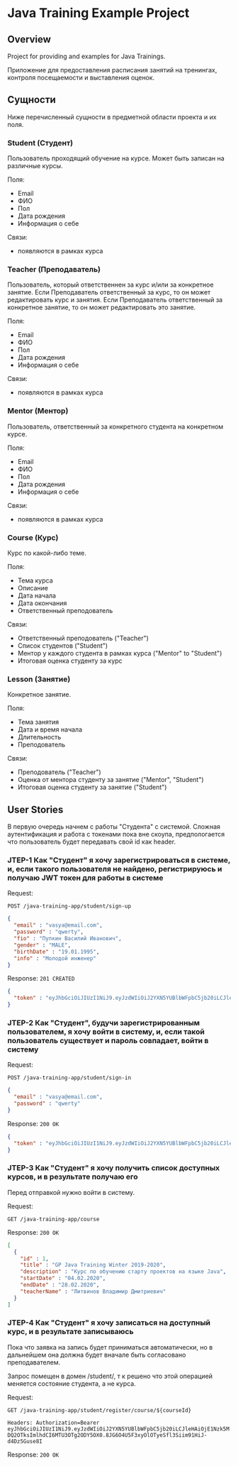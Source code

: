 # Java Training Example Project

## Overview

Project for providing and examples for Java Trainings.

Приложение для предоставления расписания занятий на тренингах, контроля посещаемости и выставления оценок.

## Сущности
Ниже перечисленный сущности в предметной области проекта и их поля.

### Student (Студент)
Пользователь проходящий обучение на курсе. Может быть записан на различные курсы.

Поля:
- Email
- ФИО
- Пол
- Дата рождения
- Информация о себе

Связи:
- появляются в рамках курса

### Teacher (Преподаватель)
Пользователь, который ответственнен за курс и/или за конкретное занятие.
Если Преподаватель ответственный за курс, то он может редактировать курс и занятия.
Если Преподаватель ответственный за конкретное занятие, то он может редактировать это занятие.

Поля:
- Email
- ФИО
- Пол
- Дата рождения
- Информация о себе

Связи:
- появляются в рамках курса

### Mentor (Ментор)
Пользователь, ответственный за конкретного студента на конкретном курсе.

Поля:
- Email
- ФИО
- Пол
- Дата рождения
- Информация о себе

Связи:
- появляются в рамках курса

### Course (Курс)
Курс по какой-либо теме.

Поля:
- Тема курса
- Описание
- Дата начала
- Дата окончания
- Ответственный преподователь

Связи:
- Ответственный преподователь ("Teacher")
- Список студентов ("Student")
- Ментор у каждого студента в рамках курса ("Mentor" to "Student")
- Итоговая оценка студенту за курс

### Lesson (Занятие)
Конкретное занятие.

Поля:
- Тема занятия
- Дата и время начала
- Длительность
- Преподователь

Связи:
- Преподователь ("Teacher")
- Оценка от ментора студенту за занятие ("Mentor", "Student")
- Итоговая оценка студенту за занятие ("Student")

## User Stories

В первую очередь начнем с работы "Студента" с системой.
Сложная аутентификация  и работа с токенами пока вне скоупа, предпологается что пользователь будет передавать свой id как header.

### JTEP-1 Как "Студент" я хочу зарегистрироваться в системе, и, если такого пользователя не найдено, регистрируюсь и получаю JWT токен для работы в системе

Request:

`POST /java-training-app/student/sign-up`
```json
{
  "email" : "vasya@email.com",
  "password" : "qwerty",
  "fio" : "Пупкин Василий Иванович",
  "gender" : "MALE", 
  "birthDate" : "19.01.1995",
  "info" : "Молодой инженер" 
}
```

Response:
`201 CREATED`
```json
{
  "token" : "eyJhbGciOiJIUzI1NiJ9.eyJzdWIiOiJ2YXN5YUBlbWFpbC5jb20iLCJleHAiOjE1Nzk5MDQ2OTksImlhdCI6MTU3OTg2ODY5OX0.8JG6O4U5F3xyOlOTyeSfl3Siim91HiJ-d4Dz5Guse8I"
}
```

### JTEP-2 Как "Студент", будучи зарегистрированным пользователем, я хочу войти в систему, и, если такой пользователь существует и пароль совпадает, войти в систему

Request:

`POST /java-training-app/student/sign-in`
```json
{
  "email" : "vasya@email.com",
  "password" : "qwerty"
}
```

Response:
`200 OK`
```json
{
  "token" : "eyJhbGciOiJIUzI1NiJ9.eyJzdWIiOiJ2YXN5YUBlbWFpbC5jb20iLCJleHAiOjE1Nzk5MDQ2OTksImlhdCI6MTU3OTg2ODY5OX0.8JG6O4U5F3xyOlOTyeSfl3Siim91HiJ-d4Dz5Guse8I"
}
```

### JTEP-3 Как "Студент" я хочу получить список доступных курсов, и в результате получаю его   

Перед отправкой нужно войти в систему.

Request:

`GET /java-training-app/course`

Response:
`200 OK`
```json
[
  {
    "id" : 1, 
    "title" : "GP Java Training Winter 2019-2020",
    "description" : "Курс по обучению старту проектов на языке Java",
    "startDate" : "04.02.2020", 
    "endDate" : "28.02.2020",
    "teacherName" : "Литвинов Владимир Дмитриевич" 
  }
]
```

### JTEP-4 Как "Студент" я хочу записаться на доступный курс, и в результате записываюсь

Пока что заявка на запись будет приниматься автоматически, но в дальнейшем она должна будет вначале быть согласовано преподавателем.   

Запрос помещен в домен /student/, т к решено что этой операцией меняется состояние студента, а не курса.

Request:

`GET /java-training-app/student/register/course/${courseId}`

`Headers: Authorization=Bearer eyJhbGciOiJIUzI1NiJ9.eyJzdWIiOiJ2YXN5YUBlbWFpbC5jb20iLCJleHAiOjE1Nzk5MDQ2OTksImlhdCI6MTU3OTg2ODY5OX0.8JG6O4U5F3xyOlOTyeSfl3Siim91HiJ-d4Dz5Guse8I` 

Response:
`200 OK`

